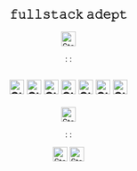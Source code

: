 <div align="center"><h2>𝚏𝚞𝚕𝚕𝚜𝚝𝚊𝚌𝚔 𝚊𝚍𝚎𝚙𝚝</h2>
<img height="26" alt="Static Badge" src="https://img.shields.io/badge/%3A%F0%9D%9A%9C%F0%9D%9A%9D%F0%9D%9A%8A%F0%9D%9A%8C%F0%9D%9A%94%3A%20-%20%23ef3d3a?logoColor=white&color=%23ef3d3a">
<p>: :</p>
</div>
<div align="center">
<h2><img height="26" alt="Static Badge" 
    src="https://img.shields.io/badge/%F0%9D%9A%99%F0%9D%9A%A2%F0%9D%9A%9D%F0%9D%9A%91%F0%9D%9A%98%F0%9D%9A%97%20-%20%23ef3d3a?logo=python&logoColor=white&labelColor=%23ef3d3a&color=black"> 
  <img height="26" alt="Static Badge" 
    src="https://img.shields.io/badge/%F0%9D%9A%8D%F0%9D%9A%93%F0%9D%9A%8A%F0%9D%9A%97%F0%9D%9A%90%F0%9D%9A%98%20-%20%23ef3d3a?logo=django&logoColor=white&labelColor=%23ef3d3a&color=black">
  <img height="26" alt="Static Badge"       
    src="https://img.shields.io/badge/%F0%9D%9A%99%F0%9D%9A%98%F0%9D%9A%9C%F0%9D%9A%9D%F0%9D%9A%90%F0%9D%9A%9B%F0%9D%9A%8E%F0%9D%9A%9C%F0%9D%9A%9A%F0%9D%9A%95%20-%20%23ef3d3a?logo=postgresql&logoColor=white&labelColor=%23ef3d3a&color=black">
  <img height="26" alt="Static Badge"   
    src="https://img.shields.io/badge/%F0%9D%9A%93%F0%9D%9A%8A%F0%9D%9A%9F%F0%9D%9A%8A%F0%9D%9A%9C%F0%9D%9A%8C%F0%9D%9A%9B%F0%9D%9A%92%F0%9D%9A%99%F0%9D%9A%9D%20-%20%23ef3d3a?logo=javascript&logoColor=white&labelColor=%23ef3d3a&color=black">
    <img height="26" alt="Static Badge" 
    src="https://img.shields.io/badge/%F0%9D%9A%91%F0%9D%9A%9D%F0%9D%9A%96%F0%9D%9A%95%20-%20%23ef3d3a?logo=html5&logoColor=white&labelColor=%23ef3d3a&color=black">
  <img height="26" alt="Static Badge" 
    src="https://img.shields.io/badge/%F0%9D%9A%8C%F0%9D%9A%9C%F0%9D%9A%9C%20-%20%23ef3d3a?logo=css3&logoColor=white&labelColor=%23ef3d3a&color=black">
  <img height="26" alt="Static Badge" 
    src="https://img.shields.io/badge/%F0%9D%9A%90%F0%9D%9A%92%F0%9D%9A%9D%20-%20%23ef3d3a?logo=git&logoColor=white&labelColor=%23ef3d3a&color=black">
</h2>
<img height="26" alt="Static Badge" src="https://img.shields.io/badge/%3A%F0%9D%9A%8C%F0%9D%9A%98%F0%9D%9A%97%F0%9D%9A%9D%F0%9D%9A%8A%F0%9D%9A%8C%F0%9D%9A%9D%F0%9D%9A%9C%3A%20-%20%23ef3d3a?logoColor=white&color=%23ef3d3a">
<p>: :</p>
  <a href="https://t.me/nfxdexwxy"><img height="26" alt="Static Badge" src="https://img.shields.io/badge/%40%F0%9D%9A%97%F0%9D%9A%8F%F0%9D%9A%A1%F0%9D%9A%8D%F0%9D%9A%8E%F0%9D%9A%A1%F0%9D%9A%A0%F0%9D%9A%A1%F0%9D%9A%A2%20-%20%23ef3d3a?logo=telegram&logoColor=white&labelColor=%23ef3d3a&color=black&link=https%3A%2F%2Ft.me%2Fnfxdexwxy"></a>
  <a href="mailto:nfxdexwxy@gmail.com"><img height="26" alt="Static Badge" src="https://img.shields.io/badge/%F0%9D%9A%97%F0%9D%9A%8F%F0%9D%9A%A1%F0%9D%9A%8D%F0%9D%9A%8E%F0%9D%9A%A1%F0%9D%9A%A0%F0%9D%9A%A1%F0%9D%9A%A2%40%F0%9D%9A%90%F0%9D%9A%96%F0%9D%9A%8A%F0%9D%9A%92%F0%9D%9A%95.%F0%9D%9A%8C%F0%9D%9A%98%F0%9D%9A%96%20-%20%23ef3d3a?logo=gmail&logoColor=white&labelColor=%23ef3d3a&color=black&link=nfxdexwxy%40gmail.com"></a>
</div>
<!-- <img height="32" alt="Static Badge" src="https://img.shields.io/badge/%F0%9D%9A%8F%F0%9D%9A%9E%F0%9D%9A%95%F0%9D%9A%95%F0%9D%9A%9C%F0%9D%9A%9D%F0%9D%9A%8A%F0%9D%9A%8C%F0%9D%9A%94%20%F0%9D%9A%8A%F0%9D%9A%8D%F0%9D%9A%8E%F0%9D%9A%99%F0%9D%9A%9D%20-%20%23ef3d3a"> -->
